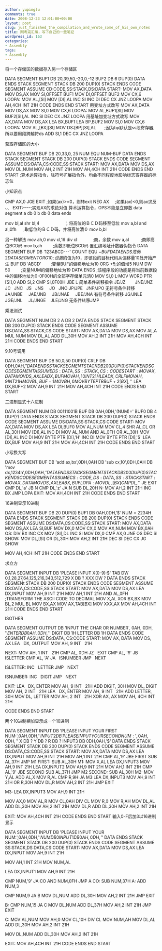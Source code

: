 ```yaml
---
author: yupinglu
comments: true
date: 2008-12-23 12:01:00+00:00
layout: post
slug: just_finished_the_compilation_and_wrote_some_of_his_own_notes
title: 刚考完汇编，写下自己的一些笔记
wordpress_id: 163
categories:
- Assembly
tags:
- Assembly
---
```


将一个存储区的数据存入另一个存储区

DATA SEGMENT
BUF1 DB 20,39,50,-20,0,-12
BUF2 DB 6 DUP(0)
DATA ENDS
STACK SEGMENT STACK
DB 200 DUP(0)
STACK ENDS
CODE SEGMENT
ASSUME CD:CODE,SS:STACK,DS:DATA
START: MOV AX,DATA
MOV DS,AX
MOV SI,OFFSET BUF1
MOV DI,OFFSET BUF2
MOV CX,6
LOOPA: MOV AL,[SI]
MOV [DI],AL
INC SI
INC DI
DEC CX
JNZ LOOPA
MOV AH,4CH
INT 21H
CODE ENDS
END START
用变址方式改写
MOV AX,DATA
MOV DS,AX
MOV SI,0
MOV CX,6
LOOPA: MOV AL,BUF1[SI]
MOV BUF2[SI],AL
INC SI
DEC CX
JNZ LOOPA
用基址加变址方式改写
MOV AX,DATA
MOV DS,AX
LEA BX,BUF1
LEA BP,BUF2
MOV SI,0
MOV CX,6
LOOPA: MOV AL,[BX][SI]
MOV DS:[BP][SI],AL       ;因为bp默认是ss段寄存器,所以要用段跨越符ds
ADD SI,1
DEC CX
JNZ LOOPA

获取存储区的大小

DATA SEGMENT
BUF DB 20,33,0, 25
NUM EQU NUM-BUF
DATA ENDS
STACK SEGMENT
STACK DB 200 DUP(0)
STACK ENDS
CODE SEGMENT
ASSUME DS:DATA,CS:CODE,SS:STACK
START: MOV AX,DATA
MOV DS,AX
MOV DL,NUM
MOV AH,2
INT 21H
MOV AH,4CH
INT 21H
CODE ENDS
END START
;算术运算指令，除符号扩展指令外，均会不同程度地影响标志寄存器的标志位

小知识点

CMP AX,0
JGE EXIT ;如果(ax)>=0，则转exit
NEG AX     ;如果(ax)<0,则ax求反
、、
EXIT:----;实现AX的求绝对值
算术运算指令，OPS不能是立即数
data segment
a db 0
b db 0
data ends

mov bl,al
shr bl,4　　　　　　；将高位的ＢＣＤ码移至低位
mov a,bl
and al,0fh      ;取低位的ＢＣＤ码，并将高位清０
mov b,bl

另一种解法
mov ah,0
mov cl,16
div cl             ;商，余数
mov a,al          ;商即高位BCD码
mov b,ah         ;余数即低位BCD码
置汇编地址计数器伪指令
DATA SEGMENT
BUF DB '123ABCD---'
COUNT EQU $-BUF
DATA ENDS
范例2
DATA SEGMENT
ORG 10            ;设置$的值为10，即该段的目标代码从偏移量10处开始产生
BUF DB 'ABCD'        ;变量BUF的偏移地址为10
ORG $+5             ;$的值增5
NUM DW 50         ;变量NUM的偏移地址为19
DATA ENDS
;该程序段的功能是将当前数据段中的偏移地址为0-0F00H的全部字存储单元清0
MOV SI,0
L:MOV WORD PTR [SI],0
ADD SI,2
CMP SI,0F00H
JBE L
简单条件转移指令 JE/JZ        JNE/JNZ    JC   JNC   JS   JNS     JO   JNO JP/JPE   JNP/JPO
无符号条件转移 JA/JNBE     JAE/JNB     JB/JNAE     JBE/JNA
有符号条件转移 JG/JNLE     JGE/JNL     JL/JNGE    JLE/JNG
无条件转移JMP

乘法测试

DATA SEGMENT
NUM DB 2
A DB 2
DATA ENDS
STACK SEGMENT STACK
DB 200 DUP(0)
STACK ENDS
CODE SEGMENT
ASSUME DS:DATA,SS:STACK,CS:CODE
START: MOV AX,DATA
MOV DS,AX
MOV AL,A
MUL NUM
MOV DL,AL
ADD DL,30H
MOV AH,2
INT 21H
MOV AH,4CH
INT 21H
CODE ENDS
END START

9,10号调用

DATA SEGMENT
BUF DB 50,0,50 DUP(0)
CRLF DB 0DH,0AH,'$'
DATA ENDS
STACK SEGMENT STACK
DB 200 DUP(0)
STACK ENDS
CODE SEGMENT
ASSUME DS:DATA,SS:STACK,CS:CODE
START: MOV AX,DATA
MOV DS,AX
LEA DX,BUF
MOV AH,10
INT 21H
LEA DX,CRLF
MOV AH,9
INT 21H
MOV BL,BUF+1
MOV BH,0
MOV BYTE PTR BUF+2[BX],'$'
LEA DX,BUF+2
MOV AH,9
INT 21H
MOV AH,4CH
INT 21H
CODE ENDS
END START

二进制显式十六进制

DATA SEGMENT
NUM DB 00111001B
BUF DB 0AH,0DH,'(NUM)='
BUF0 DB 4 DUP(?)
DATA ENDS
STACK SEGMENT STACK
DB 200 DUP(0)
STACK ENDS
CODE SEGMENT
ASSUME DS:DATA,SS:STACK,CS:CODE
START: MOV AX,DATA
MOV DS,AX
LEA DI,BUF0
MOV AL,NUM
MOV CL,4
SHR AL,CL
OR AL,30H
MOV [DI],AL
INC DI
MOV AL,NUM
AND AL,0FH
OR AL,30H
MOV [DI],AL
INC DI
MOV BYTE PTR [DI],'H'
INC DI
MOV BYTE PTR [DI],'$'
LEA DX,BUF
MOV AH,9
INT 21H
MOV AH,4CH
INT 21H
CODE ENDS
END START

小写换大写

DATA SEGMENT
BUF DB 'add ax,bx',0DH,0AH
DB 'sub cx,10',0DH,0AH
DB 'mov dx,1234h',0DH,0AH,'$'
DATA ENDS
STACK SEGMENT STACK
DB 200 DUP(0)
STACK ENDS
CODE SEGMENT
ASSUME CS:CODE,DS:DATA,SS:STACK
START: MOV AX,DATA
MOV DS,AX
LEA BX,BUF
LOPA: MOV DL,[BX]
CMP DL,'$'
JE EXIT
CMP DL,'a'
JB N
CMP DL,'z'
JA N
SUB DL,20H
N: MOV AH,2
INT 21H
INC BX
JMP LOPA
EXIT: MOV AH,4CH
INT 21H
CODE ENDS
END START

16进制显示10进制

DATA SEGMENT
BUF DB 20 DUP(0)
BUF1 DB 0AH,0DH,'$'
NUM = 2234H
DATA ENDS
STACK SEGMENT STACK
DB 200 DUP(0)
STACK ENDS
CODE SEGMENT
ASSUME DS:DATA,CS:CODE,SS:STACK
START: MOV AX,DATA
MOV DS,AX
LEA SI,BUF
MOV DX,0
MOV CX,0
MOV AX,NUM
MOV BX,0AH
OS: DIV BX
INC CX
MOV [SI],DL
INC SI
MOV DX,0
CMP AX,0
JNE OS
DEC SI
SHOW: MOV DL,[SI]
OR DL,30H
MOV AH,2
INT 21H
DEC SI
DEC CX
JG SHOW

MOV AH,4CH
INT 21H
CODE ENDS
END START

求立方

DATA SEGMENT
INPUT DB 'PLEASE INPUT X(0-9):$'
TAB DW 0,1,28,27,64,125,216,343,512,729
X DB ?
XXX DW ?
DATA ENDS
STACK SEGMENt STACK
DB 200 DUP(0)
STACK ENDS
CODE SEGMENT
ASSUME DS:DATA,CS:CODE,SS:STACK
START: MOV AX,DATA
MOV DS,AX
LEA DX,INPUT
MOV AH,9
INT 21H
MOV AH,1
INT 21H
AND AL,0FH       ;TRANSFORM THE ASCII CODE TO DECIMAL
MOV X,AL
XOR BX,BX
MOV BL,2
MUL BL
MOV BX,AX
MOV AX,TAB[BX]
MOV XXX,AX
MOV AH,4CH
INT 21H
CODE ENDS
END START

ISOTHER

DATA SEGMENT
OUTPUT DB 'INPUT THE CHAR OR NUMBER', 0AH, 0DH, '$'
ENTER DB 0AH, 0DH, '$'
DIGIT DB 1H
LETTER DB 1H
DATA ENDS
CODE SEGMENT
ASSUME DS:DATA, CS:CODE
START:
MOV AX, DATA
MOV DS, AX
LEA   DX, OUTPUT
MOV AH, 9
INT   21H

NEXT:
MOV AH, 1
INT   21H
CMP AL, 0DH
JZ   EXIT
CMP AL, '9'
JB   ISLETTER
CMP AL, 'A'
JA   ISNUMBER
JMP   NEXT

ISLETTER:
INC   LETTER
JMP   NEXT

ISNUMBER:
INC   DIGIT
JMP   NEXT

EXIT:
LEA   DX, ENTER
MOV AH, 9
INT   21H
ADD DIGIT, 30H
MOV DL, DIGIT
MOV AH, 2
INT   21H
LEA   DX, ENTER
MOV AH, 9
INT   21H
ADD LETTER, 30H
MOV DL, LETTER
MOV AH, 2
INT   21H
XOR AX, AX
MOV AH, 4CH
INT   21H

CODE ENDS
END START

两个10进制相加显示成一个10进制

DATA SEGMENT
INPUT DB 'PLEASE INPUT YOUR FIRST NUM:',0AH,0DH,'$'
INPUT2 DB 'PLEASE INPUT YOUR SECOND NUM:',0AH,0DH,'$'
X DB ?
Y DB ?
R DB ?
INPUT3 DB 0DH,0AH,'$'
DATA ENDS
STACK SEGMENT STACK
DB 200 DUP(0)
STACK ENDS
CODE SEGMENT
ASSUME DS:DATA,CS:CODE,SS:STACK
START: MOV AX,DATA
MOV DS,AX
LEA DX,INPUT
MOV AH,9
INT 21H
MOV AH,1
INT 21H
CMP AL,'9'
JBE FIRST
SUB AL,37H
JMP M1
FIRST: SUB AL,30H
M1: MOV X,AL
LEA DX,INPUT3
MOV AH,9
INT 21H
LEA DX,INPUT2
MOV AH,9
INT 21H
MOV AH,1
INT 21H
CMP AL,'9'
JBE SECOND
SUB AL,37H
JMP M2
SECOND: SUB AL,30H
M2: MOV Y,AL
ADD AL,X
MOV R,AL
CMP R,9H
JA M3
LEA DX,INPUT3
MOV AH,9
INT 21H
OR R,30H
MOV DL,R
MOV AH,2
INT 21H
JMP EXIT

M3: LEA DX,INPUT3
MOV AH,9
INT 21H

MOV AX,0
MOV AL,R
MOV CL,0AH
DIV CL
MOV R,0
MOV R,AH
MOV DL,AL
ADD DL,30H
MOV AH,2
INT 21H
MOV DL,R
ADD DL,30H
MOV AH,2
INT 21H

EXIT: MOV AH,4CH
INT 21H
CODE ENDS
END START
输入0-F后加3以16进制显示

DATA SEGMENT
INPUT DB 'PLEASE INPUT YOUR NUM:',0AH,0DH,'$'
NUM DB 0
INPUT1 DB 0AH,0DH,'$'
DATA ENDS
STACK SEGMENT STACK
DB 200 DUP(0)
STACK ENDS
CODE SEGMENT
ASSUME SS:STACK,DS:DATA,CS:CODE
START: MOV AX,DATA
MOV DS,AX
LEA DX,INPUT
MOV AH,9
INT 21H

MOV AH,1
INT 21H
MOV NUM,AL

LEA DX,INPUT1
MOV AH,9
INT 21H

CMP NUM,'9'
JA CO
AND NUM,0FH
JMP A
CO: SUB NUM,37H
A: ADD NUM,3

CMP NUM,9
JA B
MOV DL,NUM
ADD DL,30H
MOV AH,2
INT 21H
JMP EXIT

B: CMP NUM,15
JA C
MOV DL,NUM
ADD DL,37H
MOV AH,2
INT 21H
JMP EXIT

C: MOV AL,NUM
MOV AH,0
MOV CL,10H
DIV CL
MOV NUM,AH
MOV DL,AL
ADD DL,30H
MOV AH,2
INT 21H

MOV DL,NUM
ADD DL,30H
MOV AH,2
INT 21H

EXIT: MOV AH,4CH
INT 21H
CODE ENDS
END START
